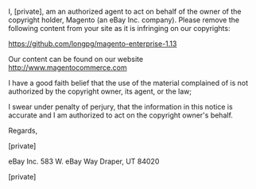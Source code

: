 I, [private], am an authorized agent to act on behalf of the owner of the copyright holder, Magento (an eBay Inc. company). Please remove the following content from your site as it is infringing on our copyrights:

https://github.com/longpg/magento-enterprise-1.13

Our content can be found on our website http://www.magentocommerce.com

I have a good faith belief that the use of the material complained of is not authorized by the copyright owner, its agent, or the law;

I swear under penalty of perjury, that the information in this notice is accurate and I am authorized to act on the copyright owner's behalf.

Regards,

[private]

eBay Inc.
583 W. eBay Way
Draper, UT 84020

[private]
